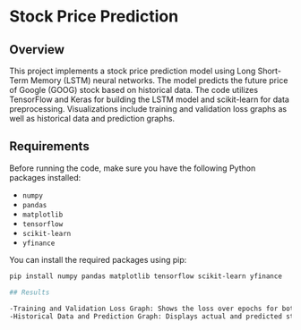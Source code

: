 # Stock Price Prediction

## Overview

This project implements a stock price prediction model using Long Short-Term Memory (LSTM) neural networks. The model predicts the future price of Google (GOOG) stock based on historical data. The code utilizes TensorFlow and Keras for building the LSTM model and scikit-learn for data preprocessing. Visualizations include training and validation loss graphs as well as historical data and prediction graphs.

## Requirements

Before running the code, make sure you have the following Python packages installed:

- `numpy`
- `pandas`
- `matplotlib`
- `tensorflow`
- `scikit-learn`
- `yfinance`

You can install the required packages using pip:

```bash
pip install numpy pandas matplotlib tensorflow scikit-learn yfinance

## Results

-Training and Validation Loss Graph: Shows the loss over epochs for both training and validation sets.
-Historical Data and Prediction Graph: Displays actual and predicted stock prices over time.


